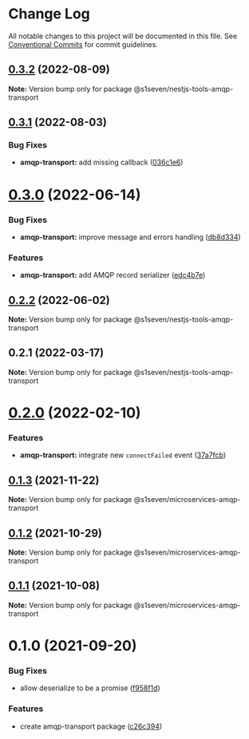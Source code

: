 # Change Log

All notable changes to this project will be documented in this file.
See [Conventional Commits](https://conventionalcommits.org) for commit guidelines.

## [0.3.2](https://github.com/s1seven/nestjs-tools/compare/@s1seven/nestjs-tools-amqp-transport@0.3.1...@s1seven/nestjs-tools-amqp-transport@0.3.2) (2022-08-09)

**Note:** Version bump only for package @s1seven/nestjs-tools-amqp-transport





## [0.3.1](https://github.com/s1seven/nestjs-tools/compare/@s1seven/nestjs-tools-amqp-transport@0.3.0...@s1seven/nestjs-tools-amqp-transport@0.3.1) (2022-08-03)


### Bug Fixes

* **amqp-transport:** add missing callback ([036c1e6](https://github.com/s1seven/nestjs-tools/commit/036c1e6a50e5abc3602d94d6a907399d4364c10c))





# [0.3.0](https://github.com/s1seven/nestjs-tools/compare/@s1seven/nestjs-tools-amqp-transport@0.2.2...@s1seven/nestjs-tools-amqp-transport@0.3.0) (2022-06-14)


### Bug Fixes

* **amqp-transport:** improve message and errors handling ([db8d334](https://github.com/s1seven/nestjs-tools/commit/db8d33497d6c54f04ab16657bd1f0ab2bbf38ac5))


### Features

* **amqp-transport:** add AMQP record serializer ([edc4b7e](https://github.com/s1seven/nestjs-tools/commit/edc4b7eec751145c989ef4e2321e29f6c8dd45d9))





## [0.2.2](https://github.com/s1seven/nestjs-tools/compare/@s1seven/nestjs-tools-amqp-transport@0.2.1...@s1seven/nestjs-tools-amqp-transport@0.2.2) (2022-06-02)

**Note:** Version bump only for package @s1seven/nestjs-tools-amqp-transport





## 0.2.1 (2022-03-17)

**Note:** Version bump only for package @s1seven/nestjs-tools-amqp-transport





# [0.2.0](https://github.com/s1seven/microservices-common/compare/@s1seven/microservices-amqp-transport@0.1.3...@s1seven/microservices-amqp-transport@0.2.0) (2022-02-10)


### Features

* **amqp-transport:** integrate new `connectFailed` event ([37a7fcb](https://github.com/s1seven/microservices-common/commit/37a7fcba2f31a97aeeffd630aff497d8e9e68ef2))





## [0.1.3](https://github.com/s1seven/microservices-common/compare/@s1seven/microservices-amqp-transport@0.1.2...@s1seven/microservices-amqp-transport@0.1.3) (2021-11-22)

**Note:** Version bump only for package @s1seven/microservices-amqp-transport





## [0.1.2](https://github.com/s1seven/microservices-common/compare/@s1seven/microservices-amqp-transport@0.1.1...@s1seven/microservices-amqp-transport@0.1.2) (2021-10-29)

**Note:** Version bump only for package @s1seven/microservices-amqp-transport





## [0.1.1](https://github.com/s1seven/microservices-common/compare/@s1seven/microservices-amqp-transport@0.1.0...@s1seven/microservices-amqp-transport@0.1.1) (2021-10-08)

**Note:** Version bump only for package @s1seven/microservices-amqp-transport





# 0.1.0 (2021-09-20)


### Bug Fixes

* allow deserialize to be a promise ([f958f1d](https://github.com/s1seven/microservices-common/commit/f958f1db10c2455165017c463af4d50533e09cca))


### Features

* create amqp-transport package ([c26c394](https://github.com/s1seven/microservices-common/commit/c26c394512c599357f45930a8a5c6af3d17ca296))
